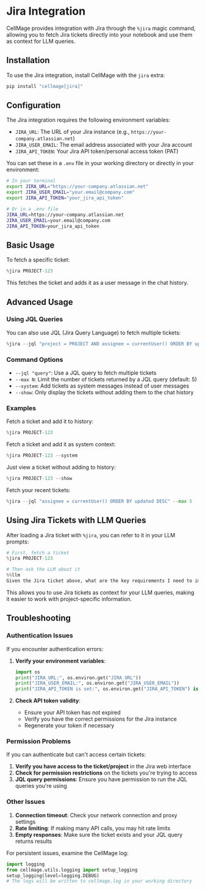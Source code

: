 # Jira Integration

CellMage provides integration with Jira through the `%jira` magic command, allowing you to fetch Jira tickets directly into your notebook and use them as context for LLM queries.

## Installation

To use the Jira integration, install CellMage with the `jira` extra:

```bash
pip install "cellmage[jira]"
```

## Configuration

The Jira integration requires the following environment variables:

- `JIRA_URL`: The URL of your Jira instance (e.g., `https://your-company.atlassian.net`)
- `JIRA_USER_EMAIL`: The email address associated with your Jira account
- `JIRA_API_TOKEN`: Your Jira API token/personal access token (PAT)

You can set these in a `.env` file in your working directory or directly in your environment:

```bash
# In your terminal
export JIRA_URL="https://your-company.atlassian.net"
export JIRA_USER_EMAIL="your.email@company.com"
export JIRA_API_TOKEN="your_jira_api_token"

# Or in a .env file
JIRA_URL=https://your-company.atlassian.net
JIRA_USER_EMAIL=your.email@company.com
JIRA_API_TOKEN=your_jira_api_token
```

## Basic Usage

To fetch a specific ticket:

```python
%jira PROJECT-123
```

This fetches the ticket and adds it as a user message in the chat history.

## Advanced Usage

### Using JQL Queries

You can also use JQL (Jira Query Language) to fetch multiple tickets:

```python
%jira --jql "project = PROJECT AND assignee = currentUser() ORDER BY updated DESC" --max 3
```

### Command Options

- `--jql "query"`: Use a JQL query to fetch multiple tickets
- `--max N`: Limit the number of tickets returned by a JQL query (default: 5)
- `--system`: Add tickets as system messages instead of user messages
- `--show`: Only display the tickets without adding them to the chat history

### Examples

Fetch a ticket and add it to history:
```python
%jira PROJECT-123
```

Fetch a ticket and add it as system context:
```python
%jira PROJECT-123 --system
```

Just view a ticket without adding to history:
```python
%jira PROJECT-123 --show
```

Fetch your recent tickets:
```python
%jira --jql "assignee = currentUser() ORDER BY updated DESC" --max 5
```

## Using Jira Tickets with LLM Queries

After loading a Jira ticket with `%jira`, you can refer to it in your LLM prompts:

```python
# First, fetch a ticket
%jira PROJECT-123

# Then ask the LLM about it
%%llm
Given the Jira ticket above, what are the key requirements I need to implement?
```

This allows you to use Jira tickets as context for your LLM queries, making it easier to work with project-specific information.

## Troubleshooting

### Authentication Issues

If you encounter authentication errors:

1. **Verify your environment variables**:
   ```python
   import os
   print("JIRA_URL:", os.environ.get("JIRA_URL"))
   print("JIRA_USER_EMAIL:", os.environ.get("JIRA_USER_EMAIL"))
   print("JIRA_API_TOKEN is set:", os.environ.get("JIRA_API_TOKEN") is not None)
   ```

2. **Check API token validity**:
   - Ensure your API token has not expired
   - Verify you have the correct permissions for the Jira instance
   - Regenerate your token if necessary

### Permission Problems

If you can authenticate but can't access certain tickets:

1. **Verify you have access to the ticket/project** in the Jira web interface
2. **Check for permission restrictions** on the tickets you're trying to access
3. **JQL query permissions**: Ensure you have permission to run the JQL queries you're using

### Other Issues

1. **Connection timeout**: Check your network connection and proxy settings
2. **Rate limiting**: If making many API calls, you may hit rate limits
3. **Empty responses**: Make sure the ticket exists and your JQL query returns results

For persistent issues, examine the CellMage log:

```python
import logging
from cellmage.utils.logging import setup_logging
setup_logging(level=logging.DEBUG)
# The logs will be written to cellmage.log in your working directory
```
